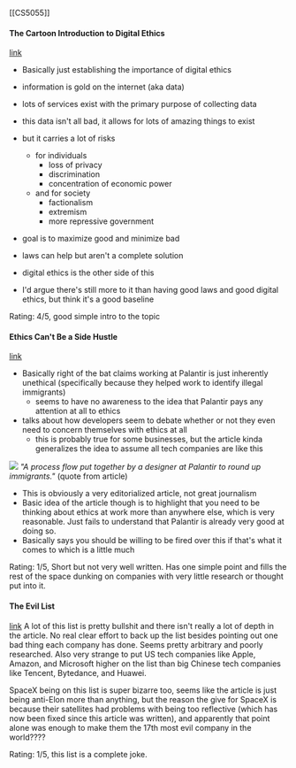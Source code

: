 [[CS5055]]

#### The Cartoon Introduction to Digital Ethics
[link](https://www.privacyconference2018.org/system/files/2018-10/Comic%20Book%20on%20Digital%20Ethics%20for%20Web.pdf)
- Basically just establishing the importance of digital ethics
- information is gold on the internet (aka data)
- lots of services exist with the primary purpose of collecting data
- this data isn't all bad, it allows for lots of amazing things to exist
- but it carries a lot of risks
	- for individuals
		- loss of privacy
		- discrimination
		- concentration of economic power
	- and for society
		- factionalism
		- extremism
		- more repressive government
- goal is to maximize good and minimize bad
- laws can help but aren't a complete solution
- digital ethics is the other side of this

- I'd argue there's still more to it than having good laws and good digital ethics, but think it's a good baseline

Rating: 4/5, good simple intro to the topic

#### Ethics Can't Be a Side Hustle
[link](https://deardesignstudent.com/ethics-cant-be-a-side-hustle-b9e78c090aee)
- Basically right of the bat claims working at Palantir is just inherently unethical (specifically because they helped work to identify illegal immigrants)
	- seems to have no awareness to the idea that Palantir pays any attention at all to ethics
- talks about how developers seem to debate whether or not they even need to concern themselves with ethics at all
	- this is probably true for some businesses, but the article kinda generalizes the idea to assume all tech companies are like this
	
![](https://miro.medium.com/v2/resize:fit:1400/format:webp/1*zKuRIyecfgDSrh6Gg49YIQ.gif)
*"A process flow put together by a designer at Palantir to round up immigrants."* (quote from article)

- This is obviously a very editorialized article, not great journalism
- Basic idea of the article though is to highlight that you need to be thinking about ethics at work more than anywhere else, which is very reasonable. Just fails to understand that Palantir is already very good at doing so.
- Basically says you should be willing to be fired over this if that's what it comes to which is a little much

Rating: 1/5, Short but not very well written. Has one simple point and fills the rest of the space dunking on companies with very little research or thought put into it.
#### The Evil List
[link](https://slate.com/technology/2020/01/evil-list-tech-companies-dangerous-amazon-facebook-google-palantir.html)
A lot of this list is pretty bullshit and there isn't really a lot of depth in the article. No real clear effort to back up the list besides pointing out one bad thing each company has done. Seems pretty arbitrary and poorly researched. Also very strange to put US tech companies like Apple, Amazon, and Microsoft higher on the list than big Chinese tech companies like Tencent, Bytedance, and Huawei.

SpaceX being on this list is super bizarre too, seems like the article is just being anti-Elon more than anything, but the reason the give for SpaceX is because their satellites had problems with being too reflective (which has now been fixed since this article was written), and apparently that point alone was enough to make them the 17th most evil company in the world????

Rating: 1/5, this list is a complete joke.
